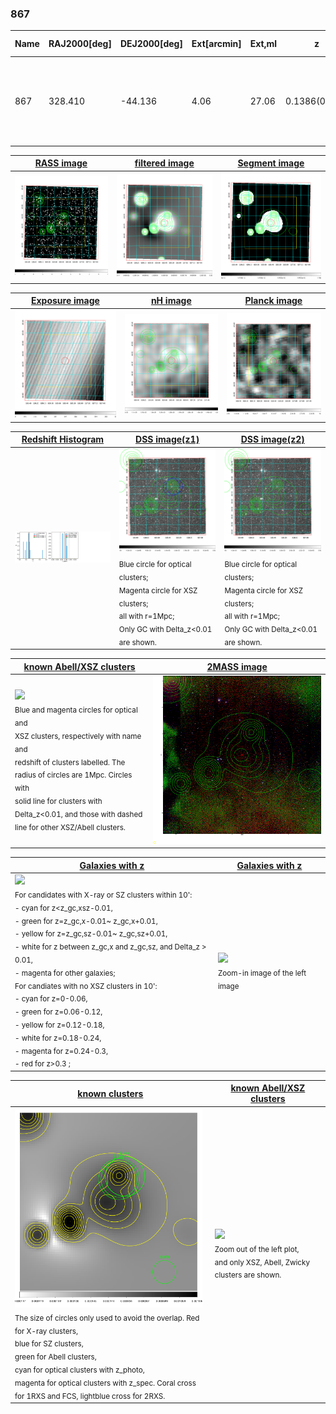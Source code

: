 <div STYLE="page-break-after: always;"></div>

### 867

|Name|RAJ2000[deg]|DEJ2000[deg] |Ext[arcmin]| Ext,ml | z | z_src| C|GC(XSZ,Delta_z<0.01)| GC(OPT,Delta_z<0.01)|GC| R_sig[arcmin] | R500[arcmin] | R500[Mpc]| CRsig[c/s] | CR500[c/s] |L500[1E44 erg/s]|F500[1E-12 erg/s/cm^2]| M500[1E14 Msun]|Tx[keV]|Cnt_sig|Beta|Rc[arcmin]|Comment|Alias|
|---|---|---|---|---|---|------|---|--------|---------|----------|---|---|---|---|---|---|---|---|---|---|---|---|---|---|
|867| 328.410| -44.136| 4.06| 27.06| 0.1386(0.005)| z1,| G| -| -| A, N, W| 25.194| 6.779| 0.995| 0.211(0.063)| 0.188(0.057)| 1.961(0.694)| 3.829(1.354)| 3.21(0.56)| 4.59(0.51)| 77.2| 0.862(-0.125+0.096)| 9.852(-1.802+1.323)| An Abell cluster with $z$ = 0.1444 and offset = 1.49 Mpc(9.92 arcmin)| t199|

|[RASS image](../image/867/867_img.pdf)|[filtered image](../image/867/867_fil.pdf)|[Segment image](../image/867/867_seg.pdf)|
|-------------------|--------------------|-------------------|
| <img src="../image/867/867_img.png" width="300">  | <img src="../image/867/867_fil.png" width="300">   | <img src="../image/867/867_seg.png" width="300">  |

|[Exposure image](../image/867/867_mex.pdf)| [nH image](../image/867/867_nh.pdf)| [Planck image](../image/867/867_p.pdf)|
|-------------------|--------------------|-------------------|
|<img src="../image/867/867_mex.png" width="300">   | <img src="../image/867/867_nh.png" width="300">    | <img src="../image/867/867_p.png" width="300"> |

|[Redshift Histogram](../image/867/867_zg.pdf) | [DSS image(z1)](../image/867/867_dss_z1.pdf)      |  [DSS image(z2)](../image/867/867_dss_z2.pdf)    |
|-------------------|--------------------|-------------------|
|<img src="../image/867/867_zg.png" width="300"> |<img src="../image/867/867_dss_z1.png" width="300"> <sub><br>Blue circle for optical clusters; <br>Magenta circle for XSZ clusters; <br>all with r=1Mpc; <br>Only GC with Delta_z<0.01 are shown. </sub>| <img src="../image/867/867_dss_z2.png" width="300"><sub><br>Blue circle for optical clusters; <br>Magenta circle for XSZ clusters; <br>all with r=1Mpc; <br>Only GC with Delta_z<0.01 are shown. </sub> |

|[known Abell/XSZ clusters](../image/867/867_m.pdf) | [2MASS image](../image/867/867_2mass.pdf)      |
|-------------------|-------------------|
|<img src=../image/867/867_m.png width="300"> <br><sub>Blue and magenta circles for optical and <br>XSZ clusters, respectively with name and <br>redshift of clusters labelled. The <br>radius of circles are 1Mpc. Circles with <br>solid line for clusters with <br>Delta_z<0.01, and those with dashed <br>line for other XSZ/Abell clusters.        </sub>|<img src="../image/867/867_2mass.png" width="300">  |

|[Galaxies with z](../image/867/867_opt_ned.pdf) |[Galaxies with z](../image/867/867_opt_ned_zoom.pdf) |
|-------------------|-------------------|
| <img src=../image/867/867_opt_ned.png width="300"> <br><sub> For candidates with X-ray or SZ clusters within 10': <br> - cyan for z<z_gc,xsz-0.01, <br> - green for z=z_gc,x-0.01~ z_gc,x+0.01, <br> - yellow for z=z_gc,sz-0.01~ z_gc,sz+0.01, <br> - white for z between z_gc,x and z_gc,sz, and Delta_z > 0.01, <br> - magenta for other galaxies; <br>For candiates with no XSZ clusters in 10': <br> - cyan for z=0-0.06, <br> - green for z=0.06-0.12, <br> - yellow for z=0.12-0.18, <br> - white for z=0.18-0.24, <br> - magenta for z=0.24-0.3, <br> - red for z>0.3 ;  </sub>|<img src=../image/867/867_opt_ned_zoom.png width="300">  <br><sub> Zoom-in image of the left image</sub>|

|[known clusters](../image/867/867_gc.pdf) |[known Abell/XSZ clusters](../image/867/867_gc_large.pdf) |
|-------------------|-------------------|
| <img src=../image/867/867_gc.png width="300"> <br><sub> The size of circles only used to avoid the overlap. Red for X-ray clusters, <br> blue for SZ clusters, <br> green for Abell clusters, <br> cyan for optical clusters with z_photo, <br> magenta for optical clusters with z_spec. Coral cross for 1RXS and FCS, lightblue cross for 2RXS. </sub>|<img src=../image/867/867_gc_large.png width="300"> <br><sub> Zoom out of the left plot, <br> and only XSZ, Abell, Zwicky clusters are shown. </sub> |



